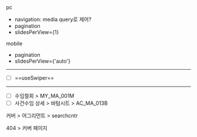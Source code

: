 pc
- navigation: media query로 제어?
- pagination
- slidesPerView={1}

mobile
- pagination
- slidesPerView={'auto'}

***

- [ ] ==useSwiper==

***
- [ ] 수임철회 > MY_MA_001M
- [ ] 사건수임 상세 > 바텀시트 > AC_MA_013B

커버 > 어그리먼트 > searchcntr


404 > 커버 페이지